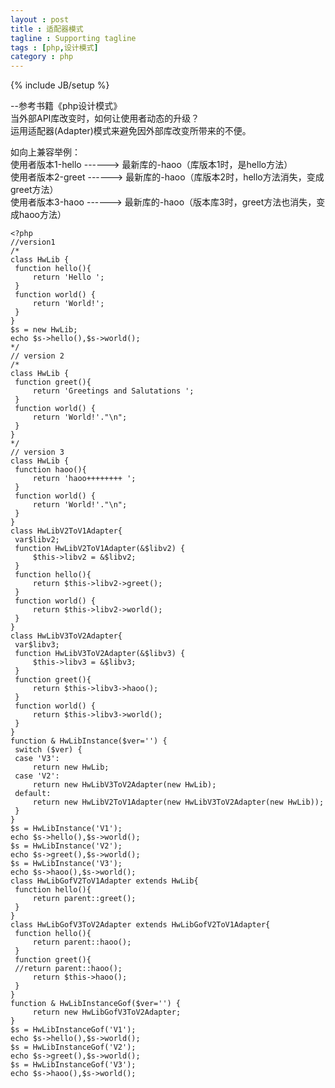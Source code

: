 ```yaml
---
layout : post
title : 适配器模式
tagline : Supporting tagline
tags : [php,设计模式]
category : php
---
```

{% include JB/setup %}


--参考书籍《php设计模式》<br/>
当外部API库改变时，如何让使用者动态的升级？<br/>
运用适配器(Adapter)模式来避免因外部库改变所带来的不便。<br/>

如向上兼容举例：<br/>
使用者版本1-hello    ------>  最新库的-haoo（库版本1时，是hello方法） <br/>
使用者版本2-greet    ------> 最新库的-haoo（库版本2时，hello方法消失，变成greet方法）<br/>
使用者版本3-haoo    ------> 最新库的-haoo（版本库3时，greet方法也消失，变成haoo方法）<br/>


	<?php
	//version1
	/*
	class HwLib {
	 function hello(){
		 return 'Hello ';
	 } 
	 function world() {
		 return 'World!';
	 }
	}
	$s = new HwLib;
	echo $s->hello(),$s->world();
	*/
	// version 2
	/*
	class HwLib {
	 function greet(){
		 return 'Greetings and Salutations ';
	 }
	 function world() {
		 return 'World!'."\n";
	 }
	}
	*/
	// version 3
	class HwLib {
	 function haoo(){
		 return 'haoo++++++++ ';
	 }
	 function world() {
		 return 'World!'."\n";
	 }
	}
	class HwLibV2ToV1Adapter{
	 var$libv2;
	 function HwLibV2ToV1Adapter(&$libv2) {
		 $this->libv2 = &$libv2;
	 }
	 function hello(){
		 return $this->libv2->greet();
	 }
	 function world() {
		 return $this->libv2->world();
	 } 
	}
	class HwLibV3ToV2Adapter{
	 var$libv3;
	 function HwLibV3ToV2Adapter(&$libv3) {
		 $this->libv3 = &$libv3;
	 }
	 function greet(){
		 return $this->libv3->haoo();
	 }
	 function world() {
		 return $this->libv3->world();
	 } 
	}
	function & HwLibInstance($ver='') {
	 switch ($ver) {
	 case 'V3':
		 return new HwLib;
	 case 'V2':
		 return new HwLibV3ToV2Adapter(new HwLib); 
	 default:
		 return new HwLibV2ToV1Adapter(new HwLibV3ToV2Adapter(new HwLib));
	 }
	} 
	$s = HwLibInstance('V1');
	echo $s->hello(),$s->world();
	$s = HwLibInstance('V2');
	echo $s->greet(),$s->world();
	$s = HwLibInstance('V3');
	echo $s->haoo(),$s->world();
	class HwLibGofV2ToV1Adapter extends HwLib{ 
	 function hello(){
		 return parent::greet();
	 } 
	}
	class HwLibGofV3ToV2Adapter extends HwLibGofV2ToV1Adapter{
	 function hello(){
		 return parent::haoo();
	 } 
	 function greet(){
	 //return parent::haoo();
		 return $this->haoo();
	 }
	}
	function & HwLibInstanceGof($ver='') { 
		 return new HwLibGofV3ToV2Adapter;
	}
	$s = HwLibInstanceGof('V1');
	echo $s->hello(),$s->world();
	$s = HwLibInstanceGof('V2');
	echo $s->greet(),$s->world();
	$s = HwLibInstanceGof('V3');
	echo $s->haoo(),$s->world();


